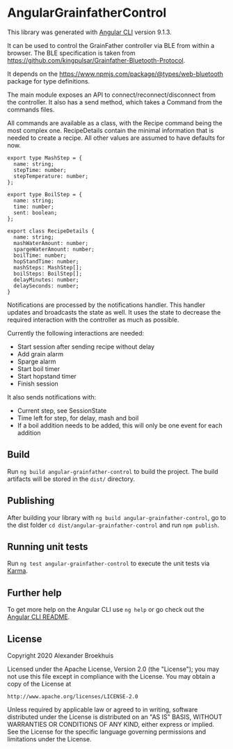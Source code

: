 # AngularGrainfatherControl

This library was generated with [Angular CLI](https://github.com/angular/angular-cli) version 9.1.3.

It can be used to control the GrainFather controller via BLE from within a browser.
The BLE specification is taken from https://github.com/kingpulsar/Grainfather-Bluetooth-Protocol.

It depends on the https://www.npmjs.com/package/@types/web-bluetooth package for type definitions.

The main module exposes an API to connect/reconnect/disconnect from the controller. It also has a send method, which takes a Command from the commands files.

All commands are available as a class, with the Recipe command being the most complex one.
RecipeDetails contain the minimal information that is needed to create a recipe. 
All other values are assumed to have defaults for now.

```
export type MashStep = {
  name: string;
  stepTime: number;
  stepTemperature: number;
};

export type BoilStep = {
  name: string;
  time: number;
  sent: boolean;
};

export class RecipeDetails {
  name: string;
  mashWaterAmount: number;
  spargeWaterAmount: number;
  boilTime: number;
  hopStandTime: number;
  mashSteps: MashStep[];
  boilSteps: BoilStep[];
  delayMinutes: number;
  delaySeconds: number;
}
```


Notifications are processed by the notifications handler. 
This handler updates and broadcasts the state as well.
It uses the state to decrease the required interaction with the controller as much as possible.

Currently the following interactions are needed:
   *  Start session after sending recipe without delay
   *  Add grain alarm
   *  Sparge alarm
   *  Start boil timer
   *  Start hopstand timer
   *  Finish session

It also sends notifications with:
   * Current step, see SessionState
   * Time left for step, for delay, mash and boil
   * If a boil addition needs to be added, this will only be one event for each addition

## Build

Run `ng build angular-grainfather-control` to build the project. The build artifacts will be stored in the `dist/` directory.

## Publishing

After building your library with `ng build angular-grainfather-control`, go to the dist folder `cd dist/angular-grainfather-control` and run `npm publish`.

## Running unit tests

Run `ng test angular-grainfather-control` to execute the unit tests via [Karma](https://karma-runner.github.io).

## Further help

To get more help on the Angular CLI use `ng help` or go check out the [Angular CLI README](https://github.com/angular/angular-cli/blob/master/README.md).

## License

Copyright 2020 Alexander Broekhuis

Licensed under the Apache License, Version 2.0 (the "License");
you may not use this file except in compliance with the License.
You may obtain a copy of the License at

    http://www.apache.org/licenses/LICENSE-2.0

Unless required by applicable law or agreed to in writing, software
distributed under the License is distributed on an "AS IS" BASIS,
WITHOUT WARRANTIES OR CONDITIONS OF ANY KIND, either express or implied.
See the License for the specific language governing permissions and
limitations under the License.
